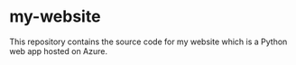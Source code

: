 # my-website
This repository contains the source code for my website which is a Python web app hosted on Azure.
